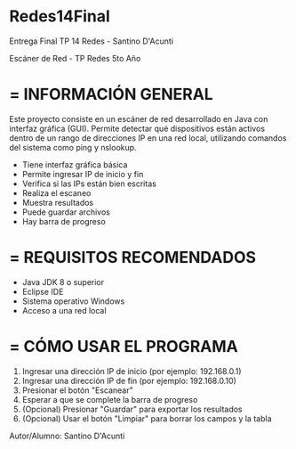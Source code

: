 # Redes14Final
Entrega Final TP 14 Redes - Santino D'Acunti

Escáner de Red - TP Redes 5to Año

=
INFORMACIÓN GENERAL
=

Este proyecto consiste en un escáner de red desarrollado en Java con interfaz gráfica (GUI).
Permite detectar qué dispositivos están activos dentro de un rango de direcciones IP en una red local,
utilizando comandos del sistema como ping y nslookup.

- Tiene interfaz gráfica básica
- Permite ingresar IP de inicio y fin
- Verifica si las IPs están bien escritas
- Realiza el escaneo
- Muestra resultados
- Puede guardar archivos
- Hay barra de progreso

=
REQUISITOS RECOMENDADOS
=

- Java JDK 8 o superior
- Eclipse IDE
- Sistema operativo Windows
- Acceso a una red local

=
CÓMO USAR EL PROGRAMA
=

1. Ingresar una dirección IP de inicio (por ejemplo: 192.168.0.1)
2. Ingresar una dirección IP de fin (por ejemplo: 192.168.0.10)
3. Presionar el botón "Escanear"
4. Esperar a que se complete la barra de progreso
5. (Opcional) Presionar "Guardar" para exportar los resultados
6. (Opcional) Usar el botón "Limpiar" para borrar los campos y la tabla

Autor/Alumno: Santino D'Acunti
